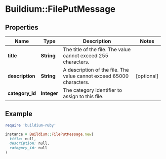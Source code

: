 # Buildium::FilePutMessage

## Properties

| Name | Type | Description | Notes |
| ---- | ---- | ----------- | ----- |
| **title** | **String** | The title of the file. The value cannot exceed 255 characters. |  |
| **description** | **String** | A description of the file. The value cannot exceed 65000 characters. | [optional] |
| **category_id** | **Integer** | The category identifier to assign to this file. |  |

## Example

```ruby
require 'buildium-ruby'

instance = Buildium::FilePutMessage.new(
  title: null,
  description: null,
  category_id: null
)
```

